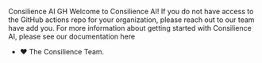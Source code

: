Consilience AI GH
Welcome to Consilience AI! If you do not have access to the GitHub actions repo for your organization, please reach out to our team have add you. For more information about getting started with Consilience AI, please see our documentation here

- ❤️ The Consilience Team.
